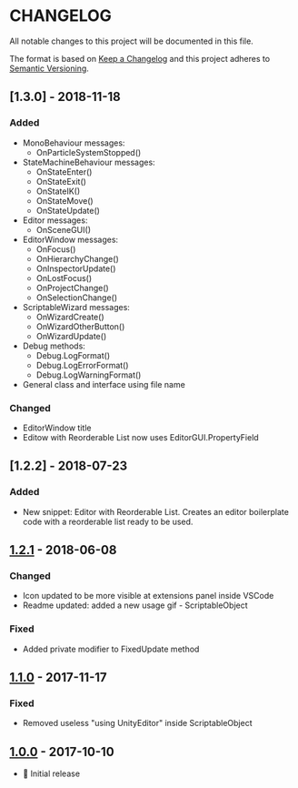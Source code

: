 # CHANGELOG
All notable changes to this project will be documented in this file.

The format is based on [Keep a Changelog](http://keepachangelog.com/en/1.0.0/)
and this project adheres to [Semantic Versioning](http://semver.org/spec/v2.0.0.html).

## [1.3.0] - 2018-11-18
### Added
- MonoBehaviour messages:
	* OnParticleSystemStopped()
- StateMachineBehaviour messages:
	* OnStateEnter()
	* OnStateExit()
	* OnStateIK()
	* OnStateMove()
	* OnStateUpdate()
- Editor messages:
	* OnSceneGUI()
- EditorWindow messages:
	* OnFocus()
	* OnHierarchyChange()
	* OnInspectorUpdate()
	* OnLostFocus()
	* OnProjectChange()
	* OnSelectionChange()
- ScriptableWizard messages:
	* OnWizardCreate()
	* OnWizardOtherButton()
	* OnWizardUpdate()
- Debug methods:
	* Debug.LogFormat()
	* Debug.LogErrorFormat()
	* Debug.LogWarningFormat()
- General class and interface using file name

### Changed
- EditorWindow title
- Editow with Reorderable List now uses EditorGUI.PropertyField


## [1.2.2] - 2018-07-23
### Added
- New snippet: Editor with Reorderable List. Creates an editor boilerplate code with a reorderable list ready to be used.


## [1.2.1] - 2018-06-08
### Changed
- Icon updated to be more visible at extensions panel inside VSCode
- Readme updated: added a new usage gif - ScriptableObject

### Fixed
- Added private modifier to FixedUpdate method


## [1.1.0] - 2017-11-17
### Fixed
- Removed useless "using UnityEditor" inside ScriptableObject


## [1.0.0] - 2017-10-10
- :tada: Initial release


[Unreleased]: https://github.com/kleber-swf/vscode-unity-code-snippets/tree/master
[1.2.1]: https://github.com/kleber-swf/vscode-unity-code-snippets/tree/v1.2.1
[1.1.0]: https://github.com/kleber-swf/vscode-unity-code-snippets/tree/v1.1.0
[1.0.0]: https://github.com/kleber-swf/vscode-unity-code-snippets/tree/v1.0.0